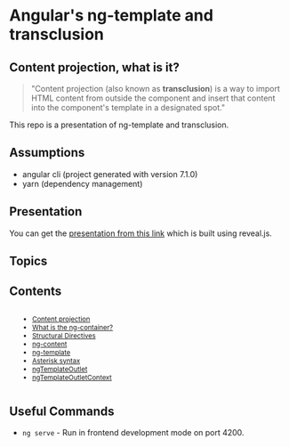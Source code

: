 # Angular's ng-template and transclusion
<section>
    <h2>Content projection, what is it?</h2>
    <blockquote>
            "Content projection (also known as <strong>transclusion</strong>) is a way to import HTML content 
            from outside the component and insert that content into the component's template in a designated spot."
    </blockquote>
</section>

This repo is a presentation of ng-template and transclusion. 

## Assumptions
- angular cli (project generated with version 7.1.0)
- yarn (dependency management)

## Presentation
You can get the [presentation from this link](./99-presentation/) which is built using reveal.js.

## Topics

<section>
    <h2>Contents</h2>
    <div class="columns">
        <div class="col">
            <div class="qrcode" align="center"></div>
            <div class="half-size">
                <a class="qrcode-link"></a>
            </div>
        </div>
        <div class="col">
            <ul style="font-size:0.85em">
                <li>
                    <a href="./99-presentation/#/what_is_transclusion">Content projection</a>
                </li>
                <li>
                    <a href="https://caballerog.github.io/ng-transclusion/slides/index.html#/ng_container">What is the ng-container?</a>
                </li>                                
                <li>
                    <a href=https://caballerog.github.io/ng-transclusion/slides/index.html#/structural_directives">Structural Directives</a>
                </li>
                <li>
                    <a href="https://caballerog.github.io/ng-transclusion/slides/index.html#/ng_content">ng-content</a>
                </li>
                <li>
                    <a href="https://caballerog.github.io/ng-transclusion/slides/index.html#/ng_template">ng-template</a>
                </li>
                <li>
                    <a href="https://caballerog.github.io/ng-transclusion/slides/index.html#/asterisk_syntax">Asterisk syntax</a>
                </li>
                <li>
                    <a href="https://caballerog.github.io/ng-transclusion/slides/index.html#/ng_template_outlet">ngTemplateOutlet</a>
                </li>
                <li>
                    <a href="https://caballerog.github.io/ng-transclusion/slides/index.html#/ng_template_ctx">ngTemplateOutletContext</a>
                </li>
            </ul>
        </div>
    </div>
</section>

## Useful Commands
- `ng serve` - Run in frontend development mode on port 4200.


